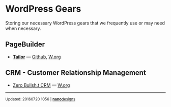 # WordPress Gears
Storing our necessary WordPress gears that we frequently use or may need when necessary.

## PageBuilder
*  [**Tailor**](http://gettailor.com/) &mdash; [Github](https://github.com/andrew-worsfold/tailor), [W.org](https://wordpress.org/plugins/tailor/)

## CRM - Customer Relationship Management
* [Zero Bullsh.t CRM](http://zerobscrm.com/) &mdash; [W.org](https://wordpress.org/plugins/zero-bs-crm/)

---
<sup>Updated: 20160720 1056 | [**nano**designs](http://nanodesignsbd.com?ref=wordpress-gears)</sup>
